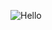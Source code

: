 ![Hello]([https://raw.githubusercontent.com/YOUR_USERNAME/YOUR_REPOSITORY/main/path/to/your/image.jpg](https://github.com/javantanna/javantanna/blob/main/banner))



